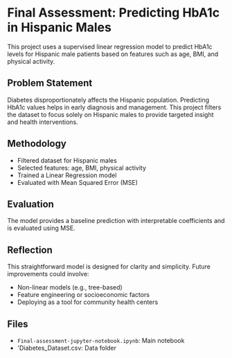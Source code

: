 # Final Assessment: Predicting HbA1c in Hispanic Males

This project uses a supervised linear regression model to predict HbA1c levels for Hispanic male patients based on features such as age, BMI, and physical activity.

## Problem Statement
Diabetes disproportionately affects the Hispanic population. Predicting HbA1c values helps in early diagnosis and management. This project filters the dataset to focus solely on Hispanic males to provide targeted insight and health interventions.

## Methodology
- Filtered dataset for Hispanic males
- Selected features: age, BMI, physical activity
- Trained a Linear Regression model
- Evaluated with Mean Squared Error (MSE)

##  Evaluation
The model provides a baseline prediction with interpretable coefficients and is evaluated using MSE.

##  Reflection
This straightforward model is designed for clarity and simplicity. Future improvements could involve:
- Non-linear models (e.g., tree-based)
- Feature engineering or socioeconomic factors
- Deploying as a tool for community health centers

##  Files
- `Final-assessment-jupyter-notebook.ipynb`: Main notebook
- 'Diabetes_Dataset.csv: Data folder
